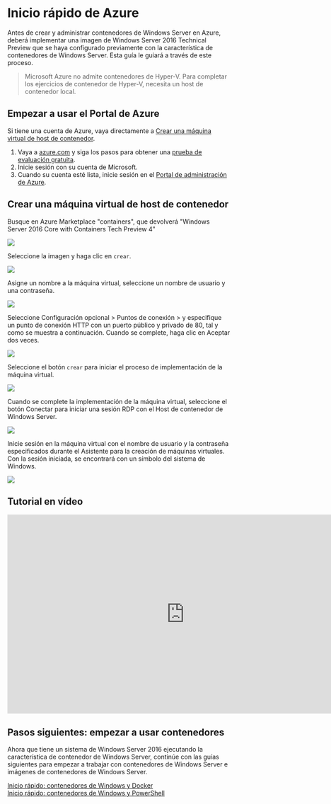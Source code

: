 # Inicio rápido de Azure

Antes de crear y administrar contenedores de Windows Server en Azure, deberá implementar una imagen de Windows Server 2016 Technical Preview que se haya configurado previamente con la característica de contenedores de Windows Server. Esta guía le guiará a través de este proceso.

> Microsoft Azure no admite contenedores de Hyper-V. Para completar los ejercicios de contenedor de Hyper-V, necesita un host de contenedor local.

## Empezar a usar el Portal de Azure

Si tiene una cuenta de Azure, vaya directamente a [Crear una máquina virtual de host de contenedor](#CreateacontainerhostVM).

1. Vaya a [azure.com](https://azure.com) y siga los pasos para obtener una [prueba de evaluación gratuita](https://azure.microsoft.com/en-us/pricing/free-trial/).
2. Inicie sesión con su cuenta de Microsoft.
3. Cuando su cuenta esté lista, inicie sesión en el [Portal de administración de Azure](https://portal.azure.com).

## Crear una máquina virtual de host de contenedor

Busque en Azure Marketplace "containers", que devolverá "Windows Server 2016 Core with Containers Tech Preview 4"

![](./media/newazure1.png)

Seleccione la imagen y haga clic en `crear`.

![](./media/tp41.png)

Asigne un nombre a la máquina virtual, seleccione un nombre de usuario y una contraseña.

![](media/newazure2.png)

Seleccione Configuración opcional > Puntos de conexión > y especifique un punto de conexión HTTP con un puerto público y privado de 80, tal y como se muestra a continuación. Cuando se complete, haga clic en Aceptar dos veces.

![](./media/newazure3.png)

Seleccione el botón `crear` para iniciar el proceso de implementación de la máquina virtual.

![](media/newazure2.png)

Cuando se complete la implementación de la máquina virtual, seleccione el botón Conectar para iniciar una sesión RDP con el Host de contenedor de Windows Server.

![](media/newazure6.png)

Inicie sesión en la máquina virtual con el nombre de usuario y la contraseña especificados durante el Asistente para la creación de máquinas virtuales. Con la sesión iniciada, se encontrará con un símbolo del sistema de Windows.

![](media/newazure7.png)

## Tutorial en vídeo

<iframe src="https://channel9.msdn.com/Blogs/containers/Quick-Start-Configure-Windows-Server-Containers-in-Microsoft-Azure/player#ccLang=es" width="800" height="450"  allowFullScreen="true" frameBorder="0" scrolling="no"></iframe>


## Pasos siguientes: empezar a usar contenedores

Ahora que tiene un sistema de Windows Server 2016 ejecutando la característica de contenedor de Windows Server, continúe con las guías siguientes para empezar a trabajar con contenedores de Windows Server e imágenes de contenedores de Windows Server.

[Inicio rápido: contenedores de Windows y Docker](./manage_docker.md)  
[Inicio rápido: contenedores de Windows y PowerShell](./manage_powershell.md)



